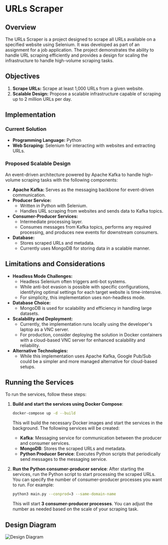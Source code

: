 # URLs Scraper

## Overview

The URLs Scraper is a project designed to scrape all URLs available on a specified website using Selenium. It was developed as part of an assignment for a job application. The project demonstrates the ability to handle URL scraping efficiently and provides a design for scaling the infrastructure to handle high-volume scraping tasks.

## Objectives

1. **Scrape URLs:** Scrape at least 1,000 URLs from a given website.
2. **Scalable Design:** Propose a scalable infrastructure capable of scraping up to 2 million URLs per day.

## Implementation

### Current Solution

* **Programming Language:** Python
* **Web Scraping:** Selenium for interacting with websites and extracting URLs.

### Proposed Scalable Design

An event-driven architecture powered by Apache Kafka to handle high-volume scraping tasks with the following components:

* **Apache Kafka:** Serves as the messaging backbone for event-driven communication.
* **Producer Service:**
  * Written in Python with Selenium.
  * Handles URL scraping from websites and sends data to Kafka topics.
* **Consumer-Producer Services:**
  * Intermediate processing layer.
  * Consumes messages from Kafka topics, performs any required processing, and produces new events for downstream consumers.
* **Database:**
  * Stores scraped URLs and metadata.
  * Currently uses MongoDB for storing data in a scalable manner.

## Limitations and Considerations

* **Headless Mode Challenges:**
  * Headless Selenium often triggers anti-bot systems.
  * While anti-bot evasion is possible with specific configurations, identifying optimal settings for each target website is time-intensive.
  * For simplicity, this implementation uses non-headless mode.
* **Database Choice:**
  * MongoDB is used for scalability and efficiency in handling large datasets.
* **Scalability and Deployment:**
  * Currently, the implementation runs locally using the developer's laptop as a VNC server.
  * For production, consider deploying the solution in Docker containers with a cloud-based VNC server for enhanced scalability and reliability.
* **Alternative Technologies:**
  * While this implementation uses Apache Kafka, Google Pub/Sub could be a simpler and more managed alternative for cloud-based setups.

## Running the Services

To run the services, follow these steps:

1. **Build and start the services using Docker Compose**:
    ```bash
    docker-compose up -d --build
    ```

    This will build the necessary Docker images and start the services in the background. The following services will be created:
    - **Kafka**: Messaging service for communication between the producer and consumer services.
    - **MongoDB**: Stores the scraped URLs and metadata.
    - **Python Producer Service**: Executes Python scripts that periodically send messages to the messaging service.

2. **Run the Python consumer-producer service**:
    After starting the services, run the Python script to start processing the scraped URLs. You can specify the number of consumer-producer processes you want to run. For example:

    ```bash
    python3 main.py --conprod=3 --same-domain-name
    ```

    This will start **3 consumer-producer processes**. You can adjust the number as needed based on the scale of your scraping task.

## Design Diagram

![Design Diagram](http://www.plantuml.com/plantuml/proxy?src=https://raw.githubusercontent.com/notalentgeek/links_scraper/refs/heads/master/umls/design_diagram.uml)
